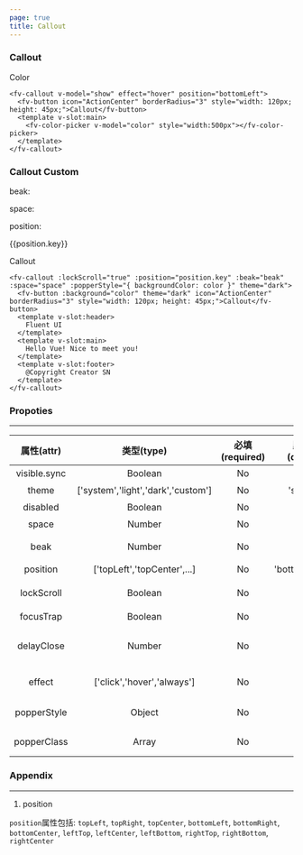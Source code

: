 ```yaml
---
page: true
title: Callout
--- 
```


<script>
  export default {
    data(){
      return {
        text:"1233",
        show:true,
        color:'#242424FF',
        beak:10,
        space:0,
        position:{key:'topLeft',text:'topLeft'},
        options:[
          {key:'topLeft',text:'topLeft'},
          {key:'topRight',text:'topRight'},
          {key:'topCenter',text:'topCenter'},
          {key:'bottomLeft',text:'bottomLeft'},
          {key:'bottomRight',text:'bottomRight'},
          {key:'bottomCenter',text:'bottomCenter'},
          {key:'leftTop',text:'leftTop'},
          {key:'leftCenter',text:'leftCenter'},
          {key:'leftBottom',text:'leftBottom'},
          {key:'rightTop',text:'rightTop'},
          {key:'rightBottom',text:'rightBottom'},
          {key:'rightCenter',text:'rightCenter'}
        ]
      }
    },
    methods:{
      changeText(text){
        this.text = text;
      }
    }
  }

</script>

### Callout 

<ClientOnly>
<fv-callout v-model="show" effect="hover" position="bottomLeft" :keepalive="false">
  <fv-button icon="ActionCenter" borderRadius="3" style="width: 120px; height: 45px;">Color</fv-button>
  <template v-slot:main>
    <fv-color-picker v-model="color" style="width:500px"></fv-color-picker>
  </template>
</fv-callout>
</ClientOnly>

```vue
<fv-callout v-model="show" effect="hover" position="bottomLeft">
  <fv-button icon="ActionCenter" borderRadius="3" style="width: 120px; height: 45px;">Callout</fv-button>
  <template v-slot:main>
    <fv-color-picker v-model="color" style="width:500px"></fv-color-picker>
  </template>
</fv-callout>
```

### Callout Custom

beak:

<fv-slider v-model="beak" :color="color" :mininum="9" :maxinum="30"  :showLabel="true">
<template v-slot:default="x">
  <span>{{x.modelValue}} px</span>
</template>
</fv-slider>

space:

<fv-slider v-model="space" :color="color" :scale="10" :maxinum="30" :showLabel="true">
<template v-slot:default="x">
  <span>{{x.modelValue}} px</span>
</template>
</fv-slider>

position:
<ClientOnly>
<fv-combobox v-model="position" :options="options">
</fv-combobox>
</ClientOnly>

{{position.key}}

<ClientOnly>
<fv-callout :lockScroll="true" :position="position.key" :beak="beak" :space="space" :popperStyle="{backgroundColor:color}" theme="dark" >
  <fv-button :background="color" theme="dark" icon="ActionCenter" borderRadius="3" style="width: 120px; height: 45px;">Callout</fv-button>
  <template v-slot:header>
    Fluent UI
  </template>
  <template v-slot:main>
    Hello Vue! Nice to meet you!
  </template>
  <template v-slot:footer>
    @Copyright Creator SN
  </template>
</fv-callout>
</ClientOnly>

```vue
<fv-callout :lockScroll="true" :position="position.key" :beak="beak" :space="space" :popperStyle="{ backgroundColor: color }" theme="dark">
  <fv-button :background="color" theme="dark" icon="ActionCenter" borderRadius="3" style="width: 120px; height: 45px;">Callout</fv-button>
  <template v-slot:header>
    Fluent UI
  </template>
  <template v-slot:main>
    Hello Vue! Nice to meet you!
  </template>
  <template v-slot:footer>
    @Copyright Creator SN
  </template>
</fv-callout>
```

### Propoties

---

|  属性(attr)  |             类型(type)             | 必填(required) | 默认值(default) |    说明(statement)     |
|:------------:|:----------------------------------:|:--------------:|:---------------:|:----------------------:|
| visible.sync |              Boolean               |       No       |      false      |        是否显示        |
|    theme     | ['system','light','dark','custom'] |       No       |    'system'     |         主题色         |
|   disabled   |              Boolean               |       No       |      false      |        是否禁用        |
|    space     |               Number               |       No       |        0        |        间距(px)        |
|     beak     |               Number               |       No       |       10        |      角标大小(px)      |
|   position   |    ['topLeft','topCenter',...]     |       No       | 'bottomCenter'  |          位置          |
|  lockScroll  |              Boolean               |       No       |      false      |      是否锁定滚动      |
|  focusTrap   |              Boolean               |       No       |      false      |        是否聚焦        |
|  delayClose  |               Number               |       No       |        0        | 显示时是否延时关闭(ms) |
|    effect    |     ['click','hover','always']     |       No       |     'click'     |      显示触发方式      |
| popperStyle  |               Object               |       No       |       {}        |      悬浮窗的样式      |
| popperClass  |               Array                |       No       |       []        |      悬浮窗的 css      |

### Appendix

---

1. position

`position`属性包括: `topLeft`, `topRight`, `topCenter`, `bottomLeft`, `bottomRight`, `bottomCenter`, `leftTop`, `leftCenter`, `leftBottom`, `rightTop`, `rightBottom`, `rightCenter`
